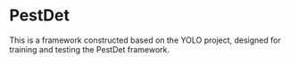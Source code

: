 # PestDet
This is a framework constructed based on the YOLO project, designed for training and testing the PestDet framework.
